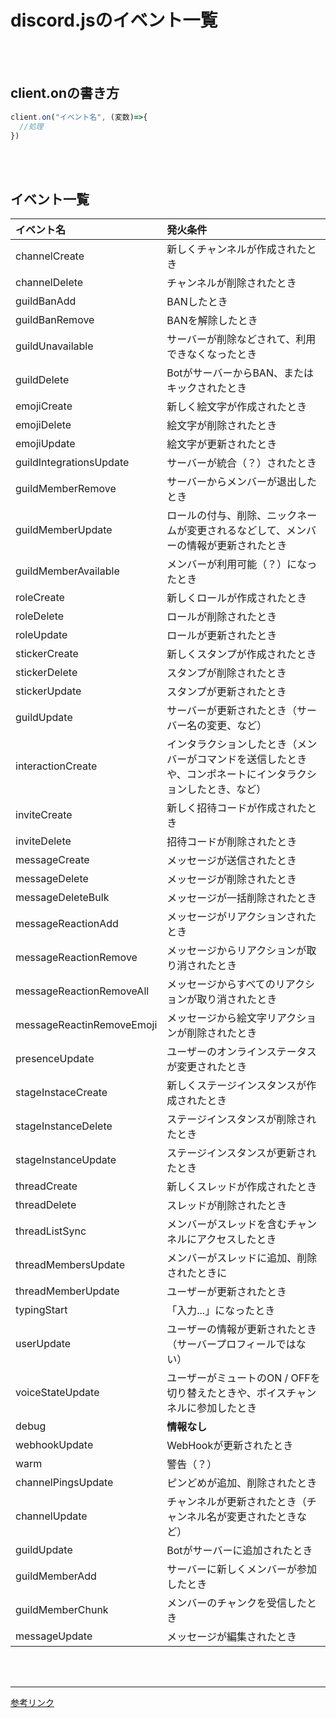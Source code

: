 # discord.jsのイベント一覧
<br></br>


## client.onの書き方
```javascript
client.on("イベント名", (変数)=>{
  //処理
})
```
<br><br>


## イベント一覧
|イベント名|発火条件|
|:-|:-|
|channelCreate|新しくチャンネルが作成されたとき|
|channelDelete|チャンネルが削除されたとき|
|guildBanAdd|BANしたとき|
|guildBanRemove|BANを解除したとき|
|guildUnavailable|サーバーが削除などされて、利用できなくなったとき|
|guildDelete|BotがサーバーからBAN、またはキックされたとき|
|emojiCreate|新しく絵文字が作成されたとき|
|emojiDelete|絵文字が削除されたとき|
|emojiUpdate|絵文字が更新されたとき|
|guildIntegrationsUpdate|サーバーが統合（？）されたとき|
|guildMemberRemove|サーバーからメンバーが退出したとき|
|guildMemberUpdate|ロールの付与、削除、ニックネームが変更されるなどして、メンバーの情報が更新されたとき|
|guildMemberAvailable|メンバーが利用可能（？）になったとき|
|roleCreate|新しくロールが作成されたとき|
|roleDelete|ロールが削除されたとき|
|roleUpdate|ロールが更新されたとき|
|stickerCreate|新しくスタンプが作成されたとき|
|stickerDelete|スタンプが削除されたとき|
|stickerUpdate|スタンプが更新されたとき|
|guildUpdate|サーバーが更新されたとき（サーバー名の変更、など）|
|interactionCreate|インタラクションしたとき（メンバーがコマンドを送信したときや、コンポネートにインタラクションしたとき、など）|
|inviteCreate|新しく招待コードが作成されたとき|
|inviteDelete|招待コードが削除されたとき|
|messageCreate|メッセージが送信されたとき|
|messageDelete|メッセージが削除されたとき|
|messageDeleteBulk|メッセージが一括削除されたとき|
|messageReactionAdd|メッセージがリアクションされたとき|
|messageReactionRemove|メッセージからリアクションが取り消されたとき|
|messageReactionRemoveAll|メッセージからすべてのリアクションが取り消されたとき|
|messageReactinRemoveEmoji|メッセージから絵文字リアクションが削除されたとき|
|presenceUpdate|ユーザーのオンラインステータスが変更されたとき|
|stageInstaceCreate|新しくステージインスタンスが作成されたとき|
|stageInstanceDelete|ステージインスタンスが削除されたとき|
|stageInstanceUpdate|ステージインスタンスが更新されたとき|
|threadCreate|新しくスレッドが作成されたとき|
|threadDelete|スレッドが削除されたとき|
|threadListSync|メンバーがスレッドを含むチャンネルにアクセスしたとき|
|threadMembersUpdate|メンバーがスレッドに追加、削除されたときに|
|threadMemberUpdate|ユーザーが更新されたとき|
|typingStart|「入力...」になったとき|
|userUpdate|ユーザーの情報が更新されたとき（サーバープロフィールではない）|
|voiceStateUpdate|ユーザーがミュートのON / OFFを切り替えたときや、ボイスチャンネルに参加したとき|
|debug|**情報なし**|
|webhookUpdate|WebHookが更新されたとき|
|warm|警告（？）|
|channelPingsUpdate|ピンどめが追加、削除されたとき|
|channelUpdate|チャンネルが更新されたとき（チャンネル名が変更されたときなど）|
|guildUpdate|Botがサーバーに追加されたとき|
|guildMemberAdd|サーバーに新しくメンバーが参加したとき|
|guildMemberChunk|メンバーのチャンクを受信したとき|
|messageUpdate|メッセージが編集されたとき|


<br></br>

---
[参考リンク](https://discord.js.org/#/)

